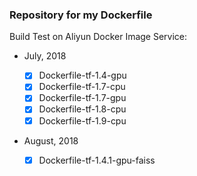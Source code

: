 ### Repository for my Dockerfile

Build Test on Aliyun Docker Image Service:

* July, 2018

  - [x] Dockerfile-tf-1.4-gpu
  - [x] Dockerfile-tf-1.7-cpu
  - [x] Dockerfile-tf-1.7-gpu
  - [x] Dockerfile-tf-1.8-cpu
  - [x] Dockerfile-tf-1.9-cpu

* August, 2018

  - [x] Dockerfile-tf-1.4.1-gpu-faiss
